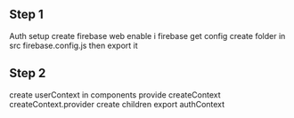 ## Step 1
Auth setup
create firebase 
web enable
i firebase
get config create folder in src firebase.config.js 
then export it

## Step 2
create userContext in components provide 
createContext 
createContext.provider
create children
export authContext